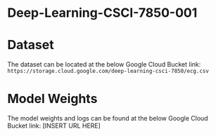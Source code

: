 # Deep-Learning-CSCI-7850-001

# Dataset
The dataset can be located at the below Google Cloud Bucket link:
```https://storage.cloud.google.com/deep-learning-csci-7850/ecg.csv```

# Model Weights
The model weights and logs can be found at the below Google Cloud Bucket link:
[INSERT URL HERE]

